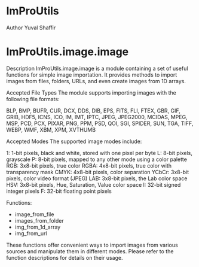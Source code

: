 # ImProUtils

Author
Yuval Shaffir



# ImProUtils.image.image
Description
ImProUtils.image.image is a module containing a set of useful functions for simple image importation. It provides methods to import images from files, folders, URLs, and even create images from 1D arrays.

Accepted File Types
The module supports importing images with the following file formats:

BLP, BMP, BUFR, CUR, DCX, DDS, DIB, EPS, FITS, FLI, FTEX, GBR, GIF, GRIB,
HDF5, ICNS, ICO, IM, IMT, IPTC, JPEG, JPEG2000, MCIDAS, MPEG, MSP, PCD, PCX,
PIXAR, PNG, PPM, PSD, QOI, SGI, SPIDER, SUN, TGA, TIFF, WEBP, WMF, XBM, XPM, XVTHUMB

Accepted Modes
The supported image modes include:

1: 1-bit pixels, black and white, stored with one pixel per byte
L: 8-bit pixels, grayscale
P: 8-bit pixels, mapped to any other mode using a color palette
RGB: 3x8-bit pixels, true color
RGBA: 4x8-bit pixels, true color with transparency mask
CMYK: 4x8-bit pixels, color separation
YCbCr: 3x8-bit pixels, color video format (JPEG)
LAB: 3x8-bit pixels, the Lab color space
HSV: 3x8-bit pixels, Hue, Saturation, Value color space
I: 32-bit signed integer pixels
F: 32-bit floating point pixels

Functions:
- image_from_file
- images_from_folder
- img_from_1d_array
- img_from_url

These functions offer convenient ways to import images from various sources and manipulate them in different modes. Please refer to the function descriptions for details on their usage.
